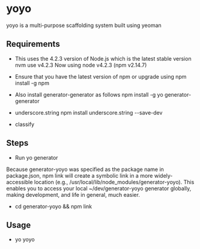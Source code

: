 yoyo
====

yoyo is a multi-purpose scaffolding system built using yeoman

Requirements
------------

- This uses the 4.2.3 version of Node.js which is the latest stable version
nvm use v4.2.3
Now using node v4.2.3 (npm v2.14.7)


- Ensure that you have the latest version of npm or upgrade using
npm install -g npm

- Also install generator-generator as follows
npm install -g yo generator-generator

- underscore.string
npm install underscore.string --save-dev

- classify

Steps 
-----

 - Run 
 yo generator

Because generator-yoyo was specified as the package name in package.json, npm link will create a symbolic link in a more widely-accessible location (e.g., /usr/local/lib/node_modules/generator-yoyo). This enables you to access your local ~/dev/generator-yoyo generator globally, making development, and life in general, much easier.

- cd generator-yoyo && npm link




Usage
-------


- yo yoyo

